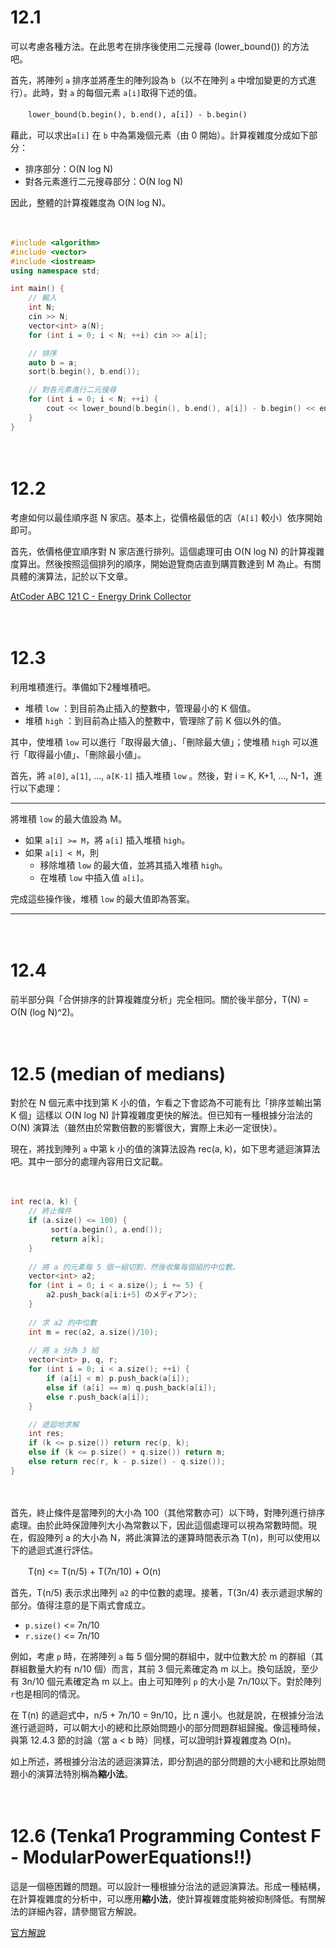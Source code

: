 # 12.1

可以考慮各種方法。在此思考在排序後使用二元搜尋 (lower_bound()) 的方法吧。

首先，將陣列 `a` 排序並將產生的陣列設為 `b`（以不在陣列 `a` 中增加變更的方式進行）。此時，對 `a` 的每個元素 `a[i]`取得下述的值。

　　`lower_bound(b.begin(), b.end(), a[i]) - b.begin()`

藉此，可以求出`a[i]` 在 `b` 中為第幾個元素（由 0 開始）。計算複雜度分成如下部分：

- 排序部分：O(N log N)​
- 對各元素進行二元搜尋部分：O(N log N)​

因此，整體的計算複雜度為 O(N log N)。

　

```cpp
#include <algorithm>
#include <vector>
#include <iostream>
using namespace std;

int main() {
    // 輸入
    int N;
    cin >> N;
    vector<int> a(N);
    for (int i = 0; i < N; ++i) cin >> a[i];

    // 排序
    auto b = a;
    sort(b.begin(), b.end());

    // 對各元素進行二元搜尋
    for (int i = 0; i < N; ++i) {
        cout << lower_bound(b.begin(), b.end(), a[i]) - b.begin() << endl;
    }
}
```

　

# 12.2

考慮如何以最佳順序逛 N 家店。基本上，從價格最低的店（`A[i]` 較小）依序開始即可。

首先，依價格便宜順序對 N 家店進行排列。這個處理可由 O(N log N) 的計算複雜度算出。然後按照這個排列的順序，開始遊覽商店直到購買數達到 M 為止。有關具體的演算法，記於以下文章。

[AtCoder ABC 121 C - Energy Drink Collector](https://drken1215.hatenablog.com/entry/2019/05/15/012700)

　

# 12.3

利用堆積進行。準備如下2種堆積吧。

- 堆積 `low` ：到目前為止插入的整數中，管理最小的 K 個值。
- 堆積 `high` ：到目前為止插入的整數中，管理除了前 K 個以外的值。

其中，使堆積 `low` 可以進行「取得最大値」、「刪除最大値」；使堆積 `high` 可以進行「取得最小値」、「刪除最小値」。

首先，將 `a[0]`, `a[1]`, ..., `a[K-1]` 插入堆積 `low` 。然後，對 i = K, K+1, ..., N-1，進行以下處理：

-----

將堆積 `low` 的最大值設為 M。

- 如果 `a[i] >= M`，將 `a[i]` 插入堆積 `high`。
- 如果 `a[i] < M`，則
  - 移除堆積 `low` 的最大值，並將其插入堆積 `high`。
  - 在堆積 `low` 中插入值 `a[i]`。

完成這些操作後，堆積 `low` 的最大值即為答案。

-----

　

# 12.4

前半部分與「合併排序的計算複雜度分析」完全相同。關於後半部分，T(N) = O(N (log N)^2)。

　

# 12.5 (median of medians)

對於在 N 個元素中找到第 K 小的值，乍看之下會認為不可能有比「排序並輸出第 K 個」這樣以 O(N log N) 計算複雜度更快的解法。但已知有一種根據分治法的 O(N) 演算法（雖然由於常數倍數的影響很大，實際上未必一定很快）。

現在，將找到陣列 `a` 中第 k 小的值的演算法設為 rec(a, k)，如下思考遞迴演算法吧。其中一部分的處理內容用日文記載。

　

```cpp
int rec(a, k) {
    // 終止條件
    if (a.size() <= 100) {
         sort(a.begin(), a.end());
         return a[k];
    }
  
    // 將 a 的元素每 5 個一組切割，然後收集每個組的中位數。
    vector<int> a2;
    for (int i = 0; i < a.size(); i += 5) {
        a2.push_back(a[i:i+5] のメディアン); 
    }
  
    // 求 a2 的中位數
    int m = rec(a2, a.size()/10);
  
    // 將 a 分為 3 組
    vector<int> p, q, r;
    for (int i = 0; i < a.size(); ++i) {
        if (a[i] < m) p.push_back(a[i]);
        else if (a[i] == m) q.push_back(a[i]);
        else r.push_back(a[i]);
    }

    // 遞迴地求解
    int res;
    if (k <= p.size()) return rec(p, k);
    else if (k <= p.size() + q.size()) return m;
    else return rec(r, k - p.size() - q.size());
}
```

　

首先，終止條件是當陣列的大小為 100（其他常數亦可）以下時，對陣列進行排序處理。由於此時保證陣列大小為常數以下，因此這個處理可以視為常數時間。現在，假設陣列 a 的大小為 N，將此演算法的運算時間表示為 T(n)，則可以使用以下的遞迴式進行評估。

　　T(n) <= T(n/5) + T(7n/10) + O(n)

首先，T(n/5) 表示求出陣列 `a2` 的中位數的處理。接著，T(3n/4) 表示遞迴求解的部分。值得注意的是下兩式會成立。

- `p.size()` <= 7n/10
- `r.size()` <= 7n/10

例如，考慮 `p` 時，在將陣列 `a` 每 5 個分開的群組中，就中位數大於 m 的群組（其群組數量大約有 n/10 個）而言，其前 3 個元素確定為 m 以上。換句話說，至少有 3n/10 個元素確定為 m 以上。由上可知陣列 `p` 的大小是 7n/10以下。對於陣列 `r`也是相同的情況。

在 T(n) 的遞迴式中，n/5 + 7n/10 = 9n/10，比 n 還小。也就是說，在根據分治法進行遞迴時，可以朝大小的總和比原始問題小的部分問題群組歸攏。像這種時候，與第 12.4.3 節的討論（當 a < b 時）同樣，可以證明計算複雜度為 O(n)。

如上所述，將根據分治法的遞迴演算法，即分割過的部分問題的大小總和比原始問題小的演算法特別稱為**縮小法**。

　

# 12.6 (Tenka1 Programming Contest F - ModularPowerEquations!!)

這是一個極困難的問題。可以設計一種根據分治法的遞迴演算法。形成一種結構，在計算複雜度的分析中，可以應用**縮小法**，使計算複雜度能夠被抑制降低。有關解法的詳細內容，請參閱官方解說。

[官方解說](https://img.atcoder.jp/tenka1-2017/editorial.pdf)

　

















